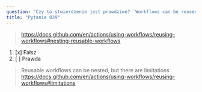 ```yaml
---
question: "Czy to stwierdzenie jest prawdziwe? `Workflows can be reused, but a reusable workflow cannot call another reusable workflow.`"
title: "Pytanie 039"
---
```


> https://docs.github.com/en/actions/using-workflows/reusing-workflows#nesting-reusable-workflows  
1. [x] Fałsz  
1. [ ] Prawda  
> Reusable workflows can be nested, but there are limitations https://docs.github.com/en/actions/using-workflows/reusing-workflows#limitations  
